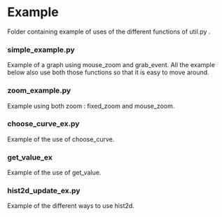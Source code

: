 # Example

Folder containing example of uses of the different functions of util.py .



### simple_example.py 

Example of a graph using mouse_zoom and grab_event. All the example below also use both those functions so that it is easy to move around.  

### zoom_example.py 

Example using both zoom : fixed_zoom and mouse_zoom.

### choose_curve_ex.py

Example of the use of choose_curve.

### get_value_ex

Example of the use of get_value.

### hist2d_update_ex.py

Example of the different ways to use hist2d.